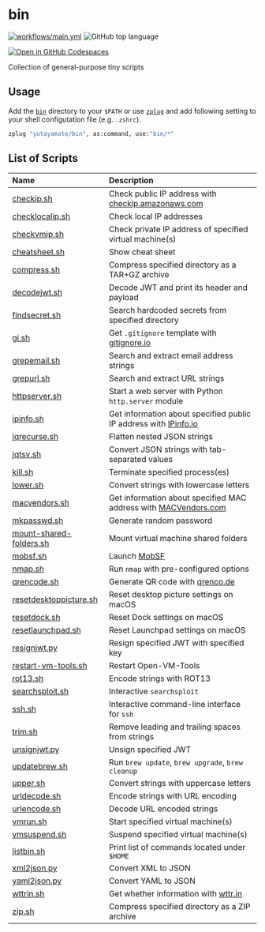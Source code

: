 # bin

[![workflows/main.yml](https://github.com/yutayamate/bin/actions/workflows/main.yml/badge.svg)](https://github.com/yutayamate/bin/actions/workflows/main.yml)
![GitHub top language](https://img.shields.io/github/languages/top/yutayamate/bin)

[![Open in GitHub Codespaces](https://github.com/codespaces/badge.svg)](https://github.com/codespaces/new?hide_repo_select=true&repo=221247482)

Collection of general-purpose tiny scripts

## Usage

Add the [`bin`](bin) directory to your `$PATH` or use [`zplug`](https://github.com/zplug/zplug) and add following setting to your shell configutation file (e.g. `.zshrc`).

```bash
zplug "yutayamate/bin", as:command, use:"bin/*"
```

## List of Scripts

| Name | Description |
| :- | :- |
| [checkip.sh](bin/checkip.sh) | Check public IP address with [checkip.amazonaws.com](https://checkip.amazonaws.com) |
| [checklocalip.sh](bin/checklocalip.sh) | Check local IP addresses |
| [checkvmip.sh](bin/checkvmip.sh) | Check private IP address of specified virtual machine(s) |
| [cheatsheet.sh](bin/cheatsheet.sh) | Show cheat sheet |
| [compress.sh](bin/compress.sh) | Compress specified directory as a TAR+GZ archive |
| [decodejwt.sh](bin/decodejwt.sh) | Decode JWT and print its header and payload |
| [findsecret.sh](bin/findsecret.sh) | Search hardcoded secrets from specified directory |
| [gi.sh](bin/gi.sh) | Get `.gitignore` template with [gitignore.io](https://www.gitignore.io) |
| [grepemail.sh](bin/grepemail.sh) | Search and extract email address strings |
| [grepurl.sh](bin/grepurl.sh) | Search and extract URL strings |
| [httpserver.sh](bin/httpserver.sh) | Start a web server with Python `http.server` module |
| [ipinfo.sh](bin/ipinfo.sh) | Get information about specified public IP address with [IPinfo.io](https://ipinfo.io) |
| [jqrecurse.sh](bin/jqrecurse.sh) | Flatten nested JSON strings |
| [jqtsv.sh](bin/jqtsv.sh) | Convert JSON strings with tab-separated values |
| [kill.sh](bin/kill.sh) | Terminate specified process(es) |
| [lower.sh](bin/lower.sh) | Convert strings with lowercase letters |
| [macvendors.sh](bin/macvendors.sh) | Get information about specified MAC address with [MACVendors.com](https://macvendors.com) |
| [mkpasswd.sh](bin/mkpasswd.sh) | Generate random password |
| [mount-shared-folders.sh](bin/mount-shared-folders.sh) | Mount virtual machine shared folders |
| [mobsf.sh](bin/mobsf.sh) | Launch [MobSF](https://github.com/MobSF/Mobile-Security-Framework-MobSF) |
| [nmap.sh](bin/nmap.sh) | Run `nmap` with pre-configured options |
| [qrencode.sh](bin/qrencode.sh) | Generate QR code with [qrenco.de](https://qrenco.de) |
| [resetdesktoppicture.sh](bin/resetdesktoppicture.sh) | Reset desktop picture settings on macOS |
| [resetdock.sh](bin/resetdock.sh) | Reset Dock settings on macOS |
| [resetlaunchpad.sh](bin/resetlaunchpad.sh) | Reset Launchpad settings on macOS |
| [resignjwt.py](bin/resignjwt.py) | Resign specified JWT with specified key |
| [restart-vm-tools.sh](bin/restart-vm-tools.sh) | Restart Open-VM-Tools |
| [rot13.sh](bin/rot13.sh) | Encode strings with ROT13 |
| [searchsploit.sh](bin/searchsploit.sh) | Interactive `searchsploit` |
| [ssh.sh](bin/ssh.sh) | Interactive command-line interface for `ssh` |
| [trim.sh](bin/trim.sh) | Remove leading and trailing spaces from strings |
| [unsignjwt.py](bin/unsignjwt.py) | Unsign specified JWT |
| [updatebrew.sh](bin/updatebrew.sh) | Run `brew update`, `brew upgrade`, `brew cleanup` |
| [upper.sh](bin/upper.sh) | Convert strings with uppercase letters |
| [urldecode.sh](bin/urldecode.sh) | Encode strings with URL encoding |
| [urlencode.sh](bin/urlencode.sh) | Decode URL encoded strings |
| [vmrun.sh](bin/vmrun.sh) | Start specified virtual machine(s) |
| [vmsuspend.sh](bin/vmsuspend.sh) | Suspend specified virtual machine(s) |
| [listbin.sh](bin/listbin.sh) | Print list of commands located under `$HOME` |
| [xml2json.py](bin/xml2json.py) | Convert XML to JSON |
| [yaml2json.py](bin/yaml2json.py) | Convert YAML to JSON |
| [wttrin.sh](bin/wttrin.sh) | Get whether information with [wttr.in](https://wttr.in) |
| [zip.sh](bin/zip.sh) | Compress specified directory as a ZIP archive |

